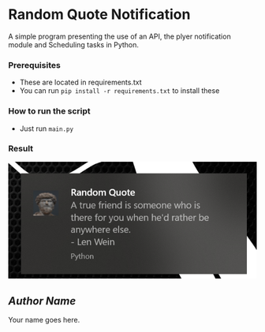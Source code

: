 # Random Quote Notification
A simple program presenting the use of an API, the plyer notification module and Scheduling tasks in Python.

### Prerequisites
- These are located in requirements.txt
- You can run `pip install -r requirements.txt` to install these

### How to run the script
- Just run `main.py`

### Result
![Expected Output](result.png)

## *Author Name*
<!--Remove the below lines and add yours -->
Your name goes here.
